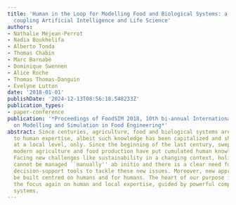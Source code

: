 ```yaml
---
title: 'Human in the Loop for Modelling Food and Biological Systems: a Novel Perspective
  coupling Artificial Intelligence and Life Science'
authors:
- Nathalie Méjean-Perrot
- Nadia Boukhelifa
- Alberto Tonda
- Thomas Chabin
- Marc Barnabé
- Dominique Swennen
- Alice Roche
- Thomas Thomas-Danguin
- Evelyne Lutton
date: '2018-01-01'
publishDate: '2024-12-13T08:56:18.548233Z'
publication_types:
- paper-conference
publication: '*Proceedings of FoodSIM 2018, 10th bi-annual International Conference
  on Modelling and Simulation in Food Engineering*'
abstract: Since centuries, agriculture, food and biological systems are strongly linked
  to human expertise, albeit such knowledge has been capitalized and shared often
  at a local level, only. Since the beginning of the last century, swept away by productivism,
  modern agriculture and food production have put cumulated human knowledge aside.
  Facing new challenges like sustainability in a changing context, holistic approaches
  cannot be managed ``manually'' ab initio and there is a clear need for computing
  decision-support tools to tackle these new issues. Moreover, new approaches should
  be built centred on humans and for humans. The heart of our purpose is to shift
  the focus again on human and local expertise, guided by powerful computing interactive
  systems.
---
```

